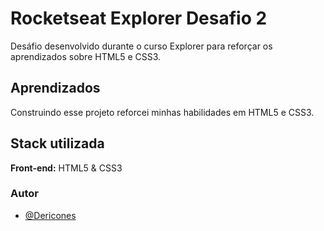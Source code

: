 
# Rocketseat Explorer Desafio 2

Desáfio desenvolvido durante o curso Explorer para reforçar os aprendizados sobre HTML5 e CSS3.


## Aprendizados

Construindo esse projeto reforcei minhas habilidades em HTML5 e CSS3.


## Stack utilizada

**Front-end:** HTML5 & CSS3


### Autor

- [@Dericones](https://www.github.com/Dericones)

